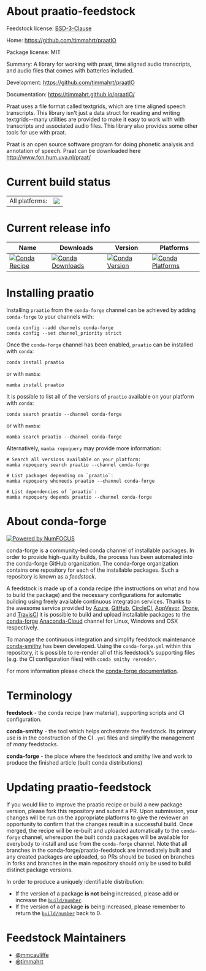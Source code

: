 About praatio-feedstock
=======================

Feedstock license: [BSD-3-Clause](https://github.com/conda-forge/praatio-feedstock/blob/main/LICENSE.txt)

Home: https://github.com/timmahrt/praatIO

Package license: MIT

Summary: A library for working with praat, time aligned audio transcripts, and audio files that comes with batteries included.

Development: https://github.com/timmahrt/praatIO

Documentation: https://timmahrt.github.io/praatIO/

Praat uses a file format called textgrids, which are time aligned speech transcripts. This library isn't just a
data struct for reading and writing textgrids--many utilities are provided to make it easy to work with with
transcripts and associated audio files. This library also provides some other tools for use with praat.

Praat is an open source software program for doing phonetic analysis and annotation of speech. Praat can be
downloaded here <http://www.fon.hum.uva.nl/praat/>


Current build status
====================


<table><tr><td>All platforms:</td>
    <td>
      <a href="https://dev.azure.com/conda-forge/feedstock-builds/_build/latest?definitionId=14483&branchName=main">
        <img src="https://dev.azure.com/conda-forge/feedstock-builds/_apis/build/status/praatio-feedstock?branchName=main">
      </a>
    </td>
  </tr>
</table>

Current release info
====================

| Name | Downloads | Version | Platforms |
| --- | --- | --- | --- |
| [![Conda Recipe](https://img.shields.io/badge/recipe-praatio-green.svg)](https://anaconda.org/conda-forge/praatio) | [![Conda Downloads](https://img.shields.io/conda/dn/conda-forge/praatio.svg)](https://anaconda.org/conda-forge/praatio) | [![Conda Version](https://img.shields.io/conda/vn/conda-forge/praatio.svg)](https://anaconda.org/conda-forge/praatio) | [![Conda Platforms](https://img.shields.io/conda/pn/conda-forge/praatio.svg)](https://anaconda.org/conda-forge/praatio) |

Installing praatio
==================

Installing `praatio` from the `conda-forge` channel can be achieved by adding `conda-forge` to your channels with:

```
conda config --add channels conda-forge
conda config --set channel_priority strict
```

Once the `conda-forge` channel has been enabled, `praatio` can be installed with `conda`:

```
conda install praatio
```

or with `mamba`:

```
mamba install praatio
```

It is possible to list all of the versions of `praatio` available on your platform with `conda`:

```
conda search praatio --channel conda-forge
```

or with `mamba`:

```
mamba search praatio --channel conda-forge
```

Alternatively, `mamba repoquery` may provide more information:

```
# Search all versions available on your platform:
mamba repoquery search praatio --channel conda-forge

# List packages depending on `praatio`:
mamba repoquery whoneeds praatio --channel conda-forge

# List dependencies of `praatio`:
mamba repoquery depends praatio --channel conda-forge
```


About conda-forge
=================

[![Powered by
NumFOCUS](https://img.shields.io/badge/powered%20by-NumFOCUS-orange.svg?style=flat&colorA=E1523D&colorB=007D8A)](https://numfocus.org)

conda-forge is a community-led conda channel of installable packages.
In order to provide high-quality builds, the process has been automated into the
conda-forge GitHub organization. The conda-forge organization contains one repository
for each of the installable packages. Such a repository is known as a *feedstock*.

A feedstock is made up of a conda recipe (the instructions on what and how to build
the package) and the necessary configurations for automatic building using freely
available continuous integration services. Thanks to the awesome service provided by
[Azure](https://azure.microsoft.com/en-us/services/devops/), [GitHub](https://github.com/),
[CircleCI](https://circleci.com/), [AppVeyor](https://www.appveyor.com/),
[Drone](https://cloud.drone.io/welcome), and [TravisCI](https://travis-ci.com/)
it is possible to build and upload installable packages to the
[conda-forge](https://anaconda.org/conda-forge) [Anaconda-Cloud](https://anaconda.org/)
channel for Linux, Windows and OSX respectively.

To manage the continuous integration and simplify feedstock maintenance
[conda-smithy](https://github.com/conda-forge/conda-smithy) has been developed.
Using the ``conda-forge.yml`` within this repository, it is possible to re-render all of
this feedstock's supporting files (e.g. the CI configuration files) with ``conda smithy rerender``.

For more information please check the [conda-forge documentation](https://conda-forge.org/docs/).

Terminology
===========

**feedstock** - the conda recipe (raw material), supporting scripts and CI configuration.

**conda-smithy** - the tool which helps orchestrate the feedstock.
                   Its primary use is in the construction of the CI ``.yml`` files
                   and simplify the management of *many* feedstocks.

**conda-forge** - the place where the feedstock and smithy live and work to
                  produce the finished article (built conda distributions)


Updating praatio-feedstock
==========================

If you would like to improve the praatio recipe or build a new
package version, please fork this repository and submit a PR. Upon submission,
your changes will be run on the appropriate platforms to give the reviewer an
opportunity to confirm that the changes result in a successful build. Once
merged, the recipe will be re-built and uploaded automatically to the
`conda-forge` channel, whereupon the built conda packages will be available for
everybody to install and use from the `conda-forge` channel.
Note that all branches in the conda-forge/praatio-feedstock are
immediately built and any created packages are uploaded, so PRs should be based
on branches in forks and branches in the main repository should only be used to
build distinct package versions.

In order to produce a uniquely identifiable distribution:
 * If the version of a package **is not** being increased, please add or increase
   the [``build/number``](https://docs.conda.io/projects/conda-build/en/latest/resources/define-metadata.html#build-number-and-string).
 * If the version of a package **is** being increased, please remember to return
   the [``build/number``](https://docs.conda.io/projects/conda-build/en/latest/resources/define-metadata.html#build-number-and-string)
   back to 0.

Feedstock Maintainers
=====================

* [@mmcauliffe](https://github.com/mmcauliffe/)
* [@timmahrt](https://github.com/timmahrt/)

